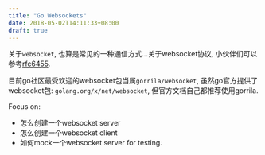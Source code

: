 ```yaml
---
title: "Go Websockets"
date: 2018-05-02T14:11:33+08:00
draft: true
---
```


关于`websocket`, 也算是常见的一种通信方式...关于websocket协议, 小伙伴们可以参考[rfc6455](https://tools.ietf.org/html/rfc6455).

目前go社区最受欢迎的websocket包当属`gorrila/websocket`, 虽然go官方提供了websocket包: `golang.org/x/net/websocket`, 但官方文档自己都推荐使用gorrila.

Focus on:
  - 怎么创建一个websocket server
  - 怎么创建一个websocket client
  - 如何mock一个websocket server for testing.